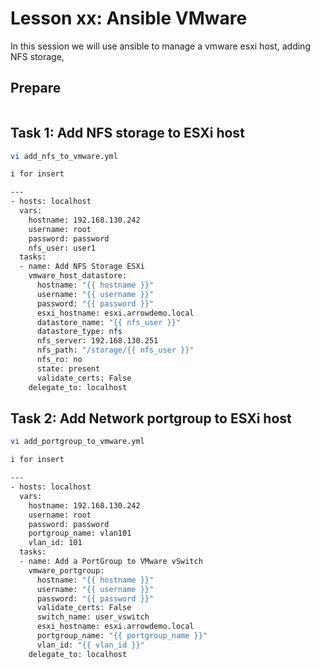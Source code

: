 # Lesson xx: Ansible VMware

In this session we will use ansible to manage a vmware esxi host, adding NFS storage, 

## Prepare


``` bash


```

## Task 1: Add NFS storage to ESXi host

```bash
vi add_nfs_to_vmware.yml

i for insert

---
- hosts: localhost
  vars:
    hostname: 192.168.130.242
    username: root
    password: password
    nfs_user: user1
  tasks:
  - name: Add NFS Storage ESXi
    vmware_host_datastore:
      hostname: "{{ hostname }}"
      username: "{{ username }}"
      password: "{{ password }}"
      esxi_hostname: esxi.arrowdemo.local
      datastore_name: "{{ nfs_user }}"
      datastore_type: nfs
      nfs_server: 192.168.130.251
      nfs_path: "/storage/{{ nfs_user }}"
      nfs_ro: no
      state: present
      validate_certs: False
    delegate_to: localhost

```

## Task 2: Add Network portgroup to ESXi host

```bash
vi add_portgroup_to_vmware.yml

i for insert

---
- hosts: localhost
  vars:
    hostname: 192.168.130.242
    username: root
    password: password
    portgroup_name: vlan101
    vlan_id: 101
  tasks:
  - name: Add a PortGroup to VMware vSwitch
    vmware_portgroup:
      hostname: "{{ hostname }}"
      username: "{{ username }}"
      password: "{{ password }}"
      validate_certs: False
      switch_name: user_vswitch
      esxi_hostname: esxi.arrowdemo.local
      portgroup_name: "{{ portgroup_name }}"
      vlan_id: "{{ vlan_id }}"
    delegate_to: localhost

```
